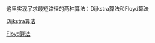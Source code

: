 这里实现了求最短路径的两种算法：Dijkstra算法和Floyd算法

[Dijkstra算法](https://blog.csdn.net/qq_38790716/article/details/86657106)

[Floyd算法](https://blog.csdn.net/qq_38790716/article/details/86660464)
